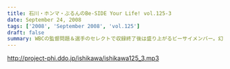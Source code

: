 ```yaml
---
title: 石川・ホンマ・ぶるんのBe-SIDE Your Life! vol.125-3
date: September 24, 2008
tags: ['2008', 'September 2008', 'vol.125']
draft: false
summary: WBCの監督問題＆選手のセレクトで収録終了後は盛り上がるビーサイメンバー。幻！？の企画「石川ぶるんの野球放談」・・・聴きたいですか？？NAMAE
---
```


http://project-phi.ddo.jp/ishikawa/ishikawa125_3.mp3
